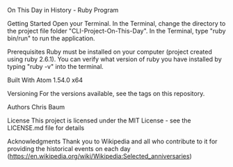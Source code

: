 On This Day in History - Ruby Program

Getting Started
  Open your Terminal.
  In the Terminal, change the directory to the project file folder "CLI-Project-On-This-Day".
  In the Terminal, type "ruby bin/run" to run the application.

Prerequisites
  Ruby must be installed on your computer (project created using ruby 2.6.1).  You can verify what version of ruby you have installed by typing "ruby -v" into the terminal.


Built With
  Atom 1.54.0 x64

Versioning
 For the versions available, see the tags on this repository.

Authors
  Chris Baum

License
This project is licensed under the MIT License - see the LICENSE.md file for details

Acknowledgments
  Thank you to Wikipedia and all who contribute to it for providing the historical events on each day (https://en.wikipedia.org/wiki/Wikipedia:Selected_anniversaries)
